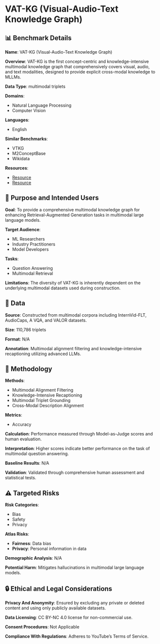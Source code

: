 # VAT-KG (Visual-Audio-Text Knowledge Graph)

## 📊 Benchmark Details

**Name**: VAT-KG (Visual-Audio-Text Knowledge Graph)

**Overview**: VAT-KG is the first concept-centric and knowledge-intensive multimodal knowledge graph that comprehensively covers visual, audio, and text modalities, designed to provide explicit cross-modal knowledge to MLLMs.

**Data Type**: multimodal triplets

**Domains**:
- Natural Language Processing
- Computer Vision

**Languages**:
- English

**Similar Benchmarks**:
- VTKG
- M2ConceptBase
- Wikidata

**Resources**:
- [Resource](https://huggingface.co/datasets/vatkg/VATKG_DATASET)
- [Resource](https://huggingface.co/vatkg/VATKG_CODE)

## 🎯 Purpose and Intended Users

**Goal**: To provide a comprehensive multimodal knowledge graph for enhancing Retrieval-Augmented Generation tasks in multimodal large language models.

**Target Audience**:
- ML Researchers
- Industry Practitioners
- Model Developers

**Tasks**:
- Question Answering
- Multimodal Retrieval

**Limitations**: The diversity of VAT-KG is inherently dependent on the underlying multimodal datasets used during construction.

## 💾 Data

**Source**: Constructed from multimodal corpora including InternVid-FLT, AudioCaps, A VQA, and VALOR datasets.

**Size**: 110,786 triplets

**Format**: N/A

**Annotation**: Multimodal alignment filtering and knowledge-intensive recaptioning utilizing advanced LLMs.

## 🔬 Methodology

**Methods**:
- Multimodal Alignment Filtering
- Knowledge-Intensive Recaptioning
- Multimodal Triplet Grounding
- Cross-Modal Description Alignment

**Metrics**:
- Accuracy

**Calculation**: Performance measured through Model-as-Judge scores and human evaluation.

**Interpretation**: Higher scores indicate better performance on the task of multimodal question answering.

**Baseline Results**: N/A

**Validation**: Validated through comprehensive human assessment and statistical tests.

## ⚠️ Targeted Risks

**Risk Categories**:
- Bias
- Safety
- Privacy

**Atlas Risks**:
- **Fairness**: Data bias
- **Privacy**: Personal information in data

**Demographic Analysis**: N/A

**Potential Harm**: Mitigates hallucinations in multimodal large language models.

## 🔒 Ethical and Legal Considerations

**Privacy And Anonymity**: Ensured by excluding any private or deleted content and using only publicly available datasets.

**Data Licensing**: CC BY-NC 4.0 license for non-commercial use.

**Consent Procedures**: Not Applicable

**Compliance With Regulations**: Adheres to YouTube’s Terms of Service.

